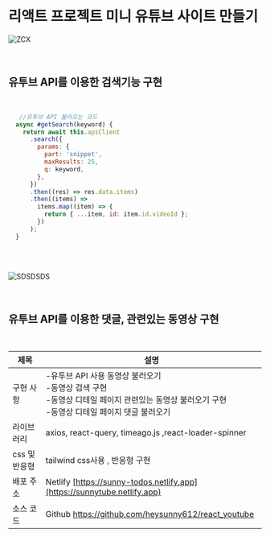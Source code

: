 # 리액트 프로젝트 미니 유튜브 사이트 만들기 

![ZCX](https://github.com/heysunny612/react_youtube/assets/127499117/137a8387-3e91-4f62-ae4b-63a530a10194)

<br/>

## 유투브 API를 이용한 검색기능 구현

 <br/>

```js
   //유투브 API 불러오는 코드
  async #getSearch(keyword) {
    return await this.apiClient
      .search({
        params: {
          part: 'snippet',
          maxResults: 25,
          q: keyword,
        },
      })
      .then((res) => res.data.items)
      .then((items) =>
        items.map((item) => {
          return { ...item, id: item.id.videoId };
        })
      );
  }

```
<br/>
<br/>

![SDSDSDS](https://github.com/heysunny612/react_youtube/assets/127499117/afd688be-f7fb-42db-a8b7-6c7ddceea1cd)


<br/>

## 유투브 API를 이용한 댓글, 관련있는 동영상 구현



<br/>

| 제목 | 설명 |
| --- | --- |
| 구현 사항 | -유투브 API 사용 동영상 불러오기 <br/> -동영상 검색 구현 <br/> -동영상 디테일 페이지 관련있는 동영상 불러오기 구현<br/> -동영상 디테일 페이지 댓글 불러오기 |
| 라이브러리 | axios, react-query, timeago.js ,react-loader-spinner |
| css 및 반응형  | tailwind css사용 , 반응형 구현 |
| 배포 주소  | Netlify [https://sunny-todos.netlify.app](https://sunnytube.netlify.app) |
| 소스 코드  | Github   https://github.com/heysunny612/react_youtube |



